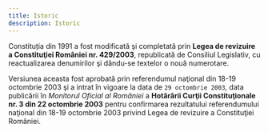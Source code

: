 ```yaml
---
title: Istoric
description: Istoric
---
```


Constituția din 1991 a fost modificată şi completată prin **Legea de revizuire a Constituţiei României nr. 429/2003**, republicată de Consiliul Legislativ, cu reactualizarea denumirilor şi dându-se textelor o nouă numerotare.

Versiunea aceasta fost aprobată prin referendumul naţional din 18-19 octombrie 2003 şi a intrat în vigoare la data de `29 octombrie 2003`, data publicării în *Monitorul Oficial al României* a **Hotărârii Curţii Constituţionale nr. 3 din 22 octombrie 2003** pentru confirmarea rezultatului referendumului naţional din 18-19 octombrie 2003 privind Legea de revizuire a Constituţiei României.
